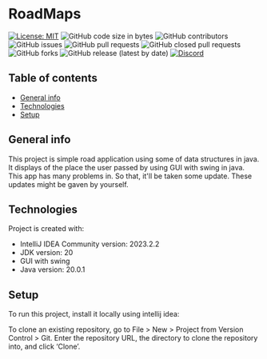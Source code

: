 # RoadMaps
[![License: MIT](https://img.shields.io/badge/License-MIT-blue.svg)](https://github.com/eliasAinsworth7/RoadMaps/blob/master/LICENSE)
![GitHub code size in bytes](https://img.shields.io/github/languages/code-size/eliasAinsworth7/RoadMaps?style=plastic)
![GitHub contributors](https://img.shields.io/github/contributors/eliasAinsworth7/RoadMaps)
![GitHub issues](https://img.shields.io/github/issues-raw/eliasAinsworth7/RoadMaps)
![GitHub pull requests](https://img.shields.io/github/issues-pr-raw/eliasAinsworth7/RoadMaps)
![GitHub closed pull requests](https://img.shields.io/github/issues-pr-closed-raw/eliasAinsworth7/RoadMaps)
![GitHub forks](https://img.shields.io/github/forks/eliasAinsworth7/RoadMaps?style=social)
![GitHub release (latest by date)](https://img.shields.io/github/v/release/eliasAinsworth7/RoadMaps)
[![Discord](https://img.shields.io/badge/Discord-%235865F2.svg?style=plastic&logo=discord&logoColor=white)](https://discord.gg/QVRnkueEYE)

## Table of contents
* [General info](#general-info)
* [Technologies](#technologies)
* [Setup](#setup)

## General info
This project is simple road application using some of data structures in java. It displays of the place the user passed by using GUI with swing in java. This app has many problems in. So that, it'll be taken some update. These updates might be gaven by yourself. 

	
## Technologies
Project is created with:
* IntelliJ IDEA Community version: 2023.2.2
* JDK version: 20
* GUI with swing
* Java version: 20.0.1
	
## Setup
To run this project, install it locally using intellij idea:

To clone an existing repository, 
go to File > New > Project from Version Control > Git. 
Enter the repository URL,
the directory to clone the repository into,
and click ‘Clone’.

